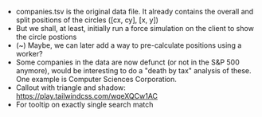 - companies.tsv is the original data file. It already contains the overall and split positions of the circles ([cx, cy], [x, y])
- But we shall, at least, initially run a force simulation on the client to show the circle postions
- (~) Maybe, we can later add a way to pre-calculate positions using a worker?
- Some companies in the data are now defunct (or not in the S&P 500 anymore), would be interesting to do a "death by tax" analysis of these. One example is Computer Sciences Corporation.
- Callout with triangle and shadow: https://play.tailwindcss.com/wqeXQCw1AC
- For tooltip on exactly single search match
